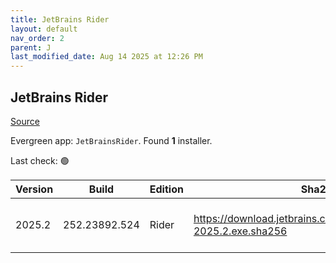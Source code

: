 ```yaml
---
title: JetBrains Rider
layout: default
nav_order: 2
parent: J
last_modified_date: Aug 14 2025 at 12:26 PM
---
```


## JetBrains Rider

[Source](https://www.jetbrains.com/)

Evergreen app: `JetBrainsRider`. Found **1** installer.

Last check: 🟢

| Version | Build         | Edition | Sha256                                                                 | Date      | Size       | Type | URI                                                                                                                                |
| ------- | ------------- | ------- | ---------------------------------------------------------------------- | --------- | ---------- | ---- | ---------------------------------------------------------------------------------------------------------------------------------- |
| 2025.2  | 252.23892.524 | Rider   | https://download.jetbrains.com/rider/JetBrains.Rider-2025.2.exe.sha256 | 14/8/2025 | 1703216120 | exe  | [https://download.jetbrains.com/rider/JetBrains.Rider-2025.2.exe](https://download.jetbrains.com/rider/JetBrains.Rider-2025.2.exe) |

